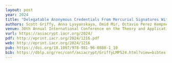 ```yaml
---
layout: post
year: 2024
title: "Delegatable Anonymous Credentials From Mercurial Signatures With Stronger Privacy"
authors: Scott Griffy, Anna Lysyanskaya, Omid Mir, Octavio Perez Kempner, Daniel Slamanig
venue: 30th Annual International Conference on the Theory and Application of Cryptology and Information Security - ASIACRYPT 2024
vurl: https://asiacrypt.iacr.org/2024/
pdf: http://eprint.iacr.org/2024/1216.pdf
web: http://eprint.iacr.org/2024/1216
pub: https://doi.org/10.1007/978-981-96-0888-1_10
bib: https://dblp.org/rec/conf/asiacrypt/GriffyLMPS24.html?view=bibtex
---
```



